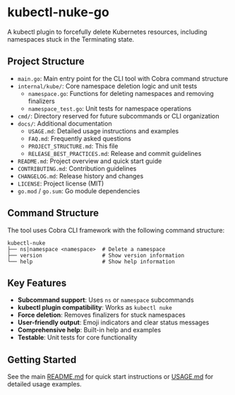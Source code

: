 # kubectl-nuke-go

A kubectl plugin to forcefully delete Kubernetes resources, including namespaces stuck in the Terminating state.

## Project Structure

- `main.go`: Main entry point for the CLI tool with Cobra command structure
- `internal/kube/`: Core namespace deletion logic and unit tests
  - `namespace.go`: Functions for deleting namespaces and removing finalizers
  - `namespace_test.go`: Unit tests for namespace operations
- `cmd/`: Directory reserved for future subcommands or CLI organization
- `docs/`: Additional documentation
  - `USAGE.md`: Detailed usage instructions and examples
  - `FAQ.md`: Frequently asked questions
  - `PROJECT_STRUCTURE.md`: This file
  - `RELEASE_BEST_PRACTICES.md`: Release and commit guidelines
- `README.md`: Project overview and quick start guide
- `CONTRIBUTING.md`: Contribution guidelines
- `CHANGELOG.md`: Release history and changes
- `LICENSE`: Project license (MIT)
- `go.mod` / `go.sum`: Go module dependencies

## Command Structure

The tool uses Cobra CLI framework with the following command structure:

```
kubectl-nuke
├── ns|namespace <namespace>  # Delete a namespace
├── version                   # Show version information
└── help                      # Show help information
```

## Key Features

- **Subcommand support**: Uses `ns` or `namespace` subcommands
- **kubectl plugin compatibility**: Works as `kubectl nuke`
- **Force deletion**: Removes finalizers for stuck namespaces
- **User-friendly output**: Emoji indicators and clear status messages
- **Comprehensive help**: Built-in help and examples
- **Testable**: Unit tests for core functionality

## Getting Started

See the main [README.md](../README.md) for quick start instructions or [USAGE.md](USAGE.md) for detailed usage examples.

